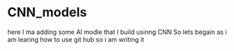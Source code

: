 # CNN_models
here I ma adding some AI  modle that I build usinng  CNN 
So lets begain 
as i am learing how to use git hub so i am writing it 


